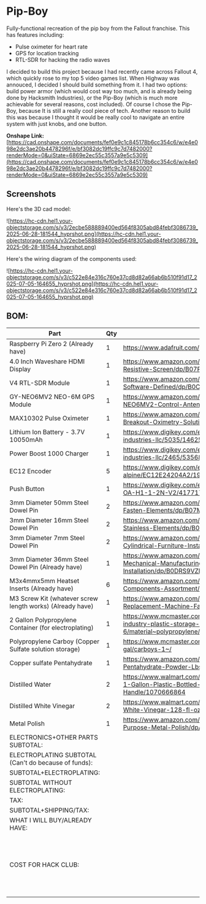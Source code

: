 # Pip-Boy
Fully-functional recreation of the pip boy from the Fallout franchise. This has features including:
- Pulse oximeter for heart rate
- GPS for location tracking
- RTL-SDR for hacking the radio waves

I decided to build this project because I had recently came across Fallout 4, which quickly rose to my top 5 video games list. When Highway was annouced, I decided I should build something from it. I had two options: build power armor (which would cost way too much, and is already being done by Hacksmith Industries), or the Pip-Boy (which is much more achievable for several reasons, cost included). Of course I chose the Pip-Boy, because It is still a really cool piece of tech. Another reason to build this was because I thought it would be really cool to navigate an entire system with just knobs, and one button.

**Onshape Link:** [https://cad.onshape.com/documents/fef0e9c1c845178b6cc354c6/w/e4e098e2dc3ae20b4478296f/e/bf3082dc19ffc9c7d7482000?renderMode=0&uiState=6869e2ec55c3557a9e5c5309](https://cad.onshape.com/documents/fef0e9c1c845178b6cc354c6/w/e4e098e2dc3ae20b4478296f/e/bf3082dc19ffc9c7d7482000?renderMode=0&uiState=6869e2ec55c3557a9e5c5309)

## Screenshots
Here's the 3D cad model:

![https://hc-cdn.hel1.your-objectstorage.com/s/v3/2ecbe588889400ed564f8305abd84febf3086739_2025-06-28-181544_hyprshot.png](https://hc-cdn.hel1.your-objectstorage.com/s/v3/2ecbe588889400ed564f8305abd84febf3086739_2025-06-28-181544_hyprshot.png)

Here's the wiring diagram of the components used:

![https://hc-cdn.hel1.your-objectstorage.com/s/v3/c522e84e316c760e37cd8d82a66ab6b510f91d17_2025-07-05-164655_hyprshot.png](https://hc-cdn.hel1.your-objectstorage.com/s/v3/c522e84e316c760e37cd8d82a66ab6b510f91d17_2025-07-05-164655_hyprshot.png)

## BOM:

| Part                                                      | Qty | Link                                                                                                              | Price                                                                                    |
|-----------------------------------------------------------|-----|-------------------------------------------------------------------------------------------------------------------|------------------------------------------------------------------------------------------|
| Raspberry Pi Zero 2 (Already have)                        | 1   | https://www.adafruit.com/piz2w                                                                                    | 16.50                                                                                    |
| 4.0 Inch Waveshare HDMI Display                           | 1   | https://www.amazon.com/HDMI-LCD-Resolution-Resistive-Screen/dp/B07P5H2315                                         | 38.99                                                                                    |
| V4 RTL-SDR Module                                         | 1   | https://www.amazon.com/RTL-SDR-Blog-RTL2832U-Software-Defined/dp/B0CD745394                                       | 37.95                                                                                    |
| GY-NEO6MV2 NEO-6M GPS Module                              | 1   | https://www.amazon.com/DWEII-GY-NEO6MV2-NEO6MV2-Control-Antenna/dp/B0BBM2H5TX/                                    | 8.99                                                                                     |
| MAX10302 Pulse Oximeter                                   | 1   | https://www.amazon.com/HiLetgo-MAX30102-Breakout-Oximetry-Solution/dp/B07QC67KMQ/                                 | 6.99                                                                                     |
| Lithium Ion Battery - 3.7V 10050mAh                       | 1   | https://www.digikey.com/en/products/detail/adafruit-industries-llc/5035/14625568                                  | 29.95                                                                                    |
| Power Boost 1000 Charger                                  | 1   | https://www.digikey.com/en/products/detail/adafruit-industries-llc/2465/5356834                                   | 19.95                                                                                    |
| EC12 Encoder                                              | 5   | https://www.digikey.com/en/products/detail/alps-alpine/EC12E24204A2/19529077                                      | 8.40                                                                                     |
| Push Button                                               | 1   | https://www.digikey.com/en/products/detail/c-k/PVA1-OA-H1-1-2N-V2/417717                                          | 2.40                                                                                     |
| 3mm Diameter 50mm Steel Dowel Pin                         | 2   | https://www.amazon.com/uxcell-Stainless-Support-Fasten-Elements/dp/B07MDFSJJ1                                     | 6.69                                                                                     |
| 3mm Diameter 16mm Steel Dowel Pin                         | 2   | https://www.amazon.com/uxcell-Straight-Retaining-Stainless-Elements/dp/B01MQJAUUC                                 | 6.69                                                                                     |
| 3mm Diameter 7mm Steel Dowel Pin                          | 2   | https://www.amazon.com/HARFINGTON-Stainless-Cylindrical-Furniture-Installation/dp/B0F6CZV1MH                      | 6.09                                                                                     |
| 3mm Diameter 36mm Steel Dowel Pin (Already have)          | 1   | https://www.amazon.com/uxcell-Cylindrical-Mechanical-Manufacturing-Installation/dp/B0DRS9VZR4                     | 6.99                                                                                     |
| M3x4mmx5mm Heatset Inserts (Already have)                 | 6   | https://www.amazon.com/Threaded-Inserts-Printing-Components-Assortment/dp/B0DGQH7YX6                              | 7.09                                                                                     |
| M3 Screw Kit (whatever screw length works) (Already have) | 1   | https://www.amazon.com/Assortment-Stainless-Replacement-Machine-Fastener/dp/B0CMQG542V                            | 15.99                                                                                    |
| 2 Gallon Polypropylene Container (for electroplating)     | 1   | https://www.mcmaster.com/products/tubs/food-industry-plastic-storage-containers-6/material~polypropylene/         | 9.19                                                                                     |
| Polypropylene Carboy (Copper Sulfate solution storage)    | 1   | https://www.mcmaster.com/products/tanks/capacity~3-gal/carboys-1~/                                                | 31.29                                                                                    |
| Copper sulfate Pentahydrate                               | 1   | https://www.amazon.com/Copper-Sulfate-Pentahydrate-Powder-Lbs/dp/B018W893PY/                                      | 22.95                                                                                    |
| Distilled Water                                           | 2   | https://www.walmart.com/ip/Pure-Life-Distilled-Water-1-Gallon-Plastic-Bottled-Water-1-Pack-Side-Handle/1070666864 | 2.38                                                                                     |
| Distilled White Vinegar                                   | 2   | https://www.walmart.com/ip/Great-Value-Distilled-White-Vinegar-128-fl-oz/10450998                                 | 3.94                                                                                     |
| Metal Polish                                              | 1   | https://www.amazon.com/Brasso-2660089334-Multi-Purpose-Metal-Polish/dp/B00D600PLA/                                | 4.98                                                                                     |
| ELECTRONICS+OTHER PARTS SUBTOTAL:                         |     |                                                                                                                   | $189.89                                                                                  |
| ELECTROPLATING SUBTOTAL (Can't do because of funds):      |     |                                                                                                                   | $79.67                                                                                   |
| SUBTOTAL+ELECTROPLATING:                                  |     |                                                                                                                   | $269.56                                                                                  |
| SUBTOTAL WITHOUT ELECTROPLATING:                          |     |                                                                                                                   | $189.89                                                                                  |
| TAX:                                                      |     |                                                                                                                   | $21.99                                                                                   |
| SUBTOTAL+SHIPPING/TAX:                                    |     |                                                                                                                   | 211.88                                                                                   |
| WHAT I WILL BUY/ALREADY HAVE:                             |     |                                                                                                                   | $68.56                                                                                   |
| COST FOR HACK CLUB:                                       |     |                                                                                                                   | $143.32 (If this gets approved as 10 points, then I want to get the electroplating gear) |

